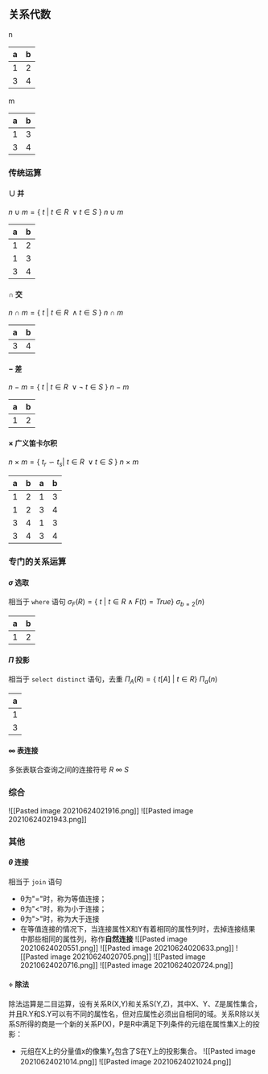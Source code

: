 ## 关系代数
n

| a   | b   |
| --- | --- |
| 1   | 2   |
| 3   | 4   | 
m

| a   | b   |
| --- | --- |
| 1   | 3   |
| 3   | 4   |

### 传统运算
#### $\cup$ 并
$n\ \cup\ m=\{\ t\ |\ t \in R\ \vee t\in S\ \}$
$n\ \cup\ m$

| a   | b   |
| --- | --- |
| 1   | 2   |
| 1   | 3   |
| 3   | 4   |
#### $\cap$ 交
$n\ \cap\ m=\{\ t\ |\ t \in R\ \wedge t\in S\ \}$
$n\ \cap \ m$

| a   | b   |
| --- | --- |
| 3   | 4   | 
#### $-$ 差
$n\ -\ m=\{\ t\ |\ t \in R\ \vee \neg \ t\in S\ \}$
$n\ -\ m$

| a   | b   |
| --- | --- |
| 1   | 2   | 
#### $\times$ 广义笛卡尔积
$n\ \times\ m=\{\ t_r\backsim t_s|\ t \in R\ \vee t\in S\ \}$
$n\ \times \ m$

| a   | b   | a   | b   |
| --- | --- | --- | --- |
| 1   | 2   | 1   | 3   |
| 1   | 2   | 3   | 4   |
| 3   | 4   | 1   | 3   |
| 3   | 4   | 3   | 4   | 

### 专门的关系运算
#### $\sigma$ 选取
相当于 `where` 语句
$\sigma_F(R)=\{\ t\ |\ t \in R \ \wedge\ F(t)=True\}$
$\sigma_{b=2}(n)$

| a   | b   |
| --- | --- |
| 1   | 2   | 
#### $\Pi$ 投影
相当于 `select distinct` 语句，去重
$\Pi_A(R)=\{\ t[A]\ |\ t\in R\}$
$\Pi_{a}(n)$

| a   |
| --- |
| 1   |
| 3    |
#### $\infty$ 表连接
多张表联合查询之间的连接符号
$R\ \infty \ S$
### 综合
![[Pasted image 20210624021916.png]]
![[Pasted image 20210624021943.png]]
### 其他
#### $\theta$ 连接
相当于 `join` 语句 
- θ为"="时，称为等值连接；
- θ为"<"时，称为小于连接；
- θ为">"时，称为大于连接
- 在等值连接的情况下，当连接属性X和Y有着相同的属性列时，去掉连接结果中那些相同的属性列，称作**自然连接**
![[Pasted image 20210624020551.png]]
![[Pasted image 20210624020633.png]]
![[Pasted image 20210624020705.png]]
![[Pasted image 20210624020716.png]]
![[Pasted image 20210624020724.png]]
#### $\div$ 除法
除法运算是二目运算，设有关系R(X,Y)和关系S(Y,Z)，其中X、Y、Z是属性集合，并且R.Y和S.Y可以有不同的属性名，但对应属性必须出自相同的域。关系R除以关系S所得的商是一个新的关系P(X)，P是R中满足下列条件的元组在属性集X上的投影：
- 元组在X上的分量值x的像集$Y_x$包含了S在Y上的投影集合。
![[Pasted image 20210624021014.png]]
![[Pasted image 20210624021024.png]]
